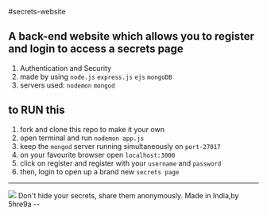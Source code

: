 #secrets-website

A back-end website which allows you to register and login to access a secrets page
--

1. Authentication and Security
2. made by using `node.js` `express.js` `ejs` `mongoDB`
3. servers used: `nodemon` `mongod`

## to RUN this

1. fork and clone this repo to make it your own 
2. open terminal and run `nodemon app.js`
3. keep the `mongod` server running simultaneously on `port-27017`
4. on your favourite browser open `localhost:3000`
6. click on register and register with your `username` and `password`
7. then, login to open up a brand new `secrets page`
---
<img src="https://github.com/5hre9a/secrets-website/blob/master/20200809_170416.jpg">
 Don't hide your secrets, share them anonymously.
 Made in India,by 5hre9a
--
